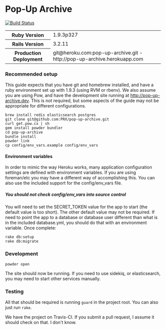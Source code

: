 # Pop-Up Archive

[![Build Status](https://travis-ci.org/PRX/pop-up-archive.png?branch=master)](https://travis-ci.org/PRX/pop-up-archive)

<table>
  <tr>
    <th>
      Ruby Version
    </th>
    <td>
      1.9.3p327
    </td>
  </tr>
  <tr>
    <th>
      Rails Version
    </th>
    <td>
      3.2.11
    </td>
  </tr>
  <tr>
    <th>
      Production Deployment
    </th>
    <td>
      git@heroku.com:pop-up-archive.git - http://pop-up-archive.herokuapp.com
    </td>
  </tr>
</table>

### Recommended setup

This guide expects that you have git and homebrew installed, and have a ruby environment set up with 1.9.3 (using RVM or rbenv). We also assume you are using Pow, and have the development site running at http://pop-up-archive.dev. This is not required, but some aspects of the guide may not be appropriate for different configurations.

    brew install redis elasticsearch postgres
    git clone git@github.com:PRX/pop-up-archive.git
    curl get.pow.cx | sh
    gem install powder bundler
    cd pop-up-archive
    bundle install
    powder link
    cp config/env_vars.example config/env_vars

#### Environment variables

In order to mimic the way Heroku works, many application configuration settings are defined with environment variables. If you are using foreman/etc you may have a different way of accomplishing this.  You can also use the included support for the config/env_vars file. 

##### You should not check config/env_vars into source control

You will need to set the SECRET_TOKEN value for the app to start (the default value is too short). The other default value may not be required. If need to point the app to a database or database user different than what is in the included database.yml, you should do that with an environment variable. Once complete:

	rake db:setup
	rake db:migrate
	
### Development

	powder open

The site should now be running. If you need to use sidekiq, or elasticsearch, you may need to start other services manually.

### Testing

All that should be required is running `guard` in the project root. You can also just run `rake`.

We have the project on Travis-CI. If you submit a pull request, I assume it should check on that. I don't know.
